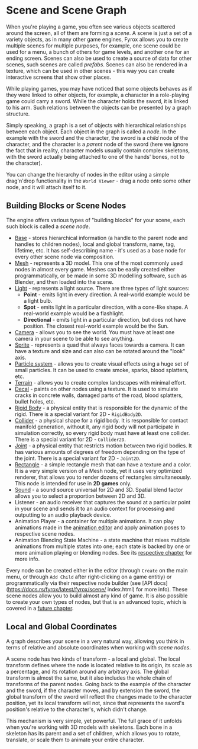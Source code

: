 # Scene and Scene Graph

When you're playing a game, you often see various objects scattered around the screen, all of them are forming a
_scene_. A scene is just a set of a variety objects, as in many other game engines, Fyrox allows you to create multiple
scenes for multiple purposes, for example, one scene could be used for a menu, a bunch of others for game levels,
and another one for an ending screen. Scenes can also be used to create a source of data for other scenes, such scenes are called
_prefabs_. Scenes can also be rendered in a texture, which can be used in other scenes - this way you
can create interactive screens that show other places.

While playing games, you may have noticed that some objects behaves as if they were linked to other objects, for example,
a character in a role-playing game could carry a sword. While the character holds the sword, it is linked to his
arm. Such relations between the objects can be presented by a graph structure.

Simply speaking, a graph is a set of objects with hierarchical relationships between each object. Each object in the
graph is called a _node_. In the example with the sword and the character, the sword is a _child_ node of the character,
and the character is a _parent_ node of the sword (here we ignore the fact that in reality, character
models usually contain complex skeletons, with the sword actually being attached to one of the hands' bones, not to the character).

You can change the hierarchy of nodes in the editor using a simple drag'n'drop functionality in the `World Viewer` - drag a 
node onto some other node, and it will attach itself to it.

## Building Blocks or Scene Nodes

The engine offers various types of "building blocks" for your scene, each such block is called a _scene node_.

- [Base](../scene/base_node.md) - stores hierarchical information (a handle to the parent node and handles
  to children nodes), local and global transform, name, tag, lifetime, etc. It has self-describing name - it's used as a base node 
  for every other scene node via composition.
- [Mesh](../scene/mesh_node.md) - represents a 3D model. This one of the most commonly used nodes in almost every game.
  Meshes can be easily created either programmatically, or be made in some 3D modelling software, such as Blender, 
  and then loaded into the scene.
- [Light](../scene/light_node.md) - represents a light source. There are three types of light sources:
    - **Point** - emits light in every direction. A real-world example would be a light bulb.
    - **Spot** - emits light in a particular direction, with a cone-like shape. A real-world example would be a flashlight.
    - **Directional** - emits light in a particular direction, but does not have position. The closest real-world example would be the Sun.
- [Camera](../scene/camera_node.md) - allows you to see the world. You must have at least one camera in your scene to be able to see anything.
- [Sprite](../scene/sprite_node.md) - represents a quad that always faces towards a camera. It can have a texture and size and can also can be rotated around the "look" axis.
- [Particle system](../scene/particle_system_node.md) - allows you to create visual effects using a huge set of small particles. It
  can be used to create smoke, sparks, blood splatters, etc.
- [Terrain](../scene/terrain_node.md) - allows you to create complex landscapes with minimal effort.
- [Decal](../scene/decal_node.md) - paints on other nodes using a texture. It is used to simulate cracks in concrete walls,
  damaged parts of the road, blood splatters, bullet holes, etc.
- [Rigid Body](../physics/rigid_body.md) - a physical entity that is responsible for the dynamic of the rigid. There is a special 
variant for 2D - `RigidBody2D`.
- [Collider](../physics/collider.md) - a physical shape for a rigid body. It is responsible for contact manifold generation, 
without it, any rigid body will not participate in simulation correctly, so every rigid body must have at least
one collider. There is a special variant for 2D - `Collider2D`.
- [Joint](../physics/joint.md) - a physical entity that restricts motion between two rigid bodies. It has various amounts
of degrees of freedom depending on the type of the joint. There is a special variant for 2D - `Joint2D`.
- [Rectangle](../scene/rectangle.md) - a simple rectangle mesh that can have a texture and a color. It is a very simple version of 
a Mesh node, yet it uses very optimized renderer, that allows you to render dozens of rectangles simultaneously.
This node is intended for use in **2D games** only.
- [Sound](../sound/sound.md) - a sound source universal for 2D and 3D. Spatial blend factor allows you to select
a proportion between 2D and 3D.
- Listener - an audio receiver that captures the sound at a particular point in your scene and sends it to an audio
context for processing and outputting to an audio playback device.
- Animation Player - a container for multiple animations. It can play animations made in the 
[animation editor](../animation/anim_editor.md) and apply animation poses to respective scene nodes.
- Animation Blending State Machine - a state machine that mixes multiple animations from multiple states into one; each
state is backed by one or more animation playing or blending nodes. See its [respective chapter](../animation/absm_editor.md) 
for more info.

Every node can be created either in the editor (through `Create` on the main menu, or through `Add Child` after right-clicking on 
a game entitiy) or programmatically via their respective node builder (see [API docs](https://docs.rs/fyrox/latest/fyrox/scene/
index.html) for more info). These scene nodes allow you to build almost any kind of game. It is also possible to create your own 
types of nodes, but that is an advanced topic, which is covered in a [future chapter](../scene/custom_node.md).

## Local and Global Coordinates

A graph describes your scene in a very natural way, allowing you think in terms of relative and absolute coordinates
when working with _scene nodes_.

A scene node has two kinds of transform - a local and global. The local transform defines where the node is located
relative to its origin, its scale as a percentage, and its rotation around any arbitrary axis.
The global transform is almost the same, but it also includes the whole chain of transforms of the parent nodes. Going back to the example of the character and the sword, if the character moves, and by extension the sword, the global transform of the sword will reflect the changes made to the character position, yet its local transform will not, since that represents the sword's position's relative to the character's, which didn't change.

This mechanism is very simple, yet powerful. The full grace of it unfolds when you're working with 3D models with
skeletons. Each bone in a skeleton has its parent and a set of children, which allows you to rotate, translate, or scale them to
animate your entire character.
